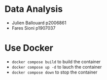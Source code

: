 # Data Analysis 
- Julien Ballouard p2006861
- Fares Sioni p1907037

# Use Docker 
- `docker compose build` to build the container
- `docker compose up -d` to lauch the container
- `docker compose down` to stop the container 